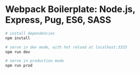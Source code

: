 # Webpack Boilerplate: Node.js, Express, Pug, ES6, SASS

``` bash
# install dependencies
npm install

# serve in dev mode, with hot reload at localhost:3333
npm run dev

# serve in production mode
npm run prod
```